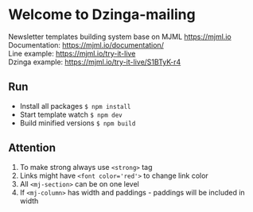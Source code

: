 # Welcome to Dzinga-mailing
Newsletter templates building system base on MJML https://mjml.io  
Documentation: https://mjml.io/documentation/  
Line example: https://mjml.io/try-it-live  
Dzinga example: https://mjml.io/try-it-live/S1BTyK-r4


## Run
 - Install all packages
`$ npm install`
 - Start template watch
`$ npm dev`
- Build minified versions
`$ npm build`

## Attention
1. To make strong always use `<strong>` tag
2. Links might have `<font color='red'>` to change link color
3. All `<mj-section>` can be on one level
4. If `<mj-column>` has width and paddings - paddings will be included in width
